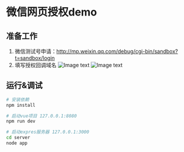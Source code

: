 # 微信网页授权demo

## 准备工作

1. 微信测试号申请：http://mp.weixin.qq.com/debug/cgi-bin/sandbox?t=sandbox/login
2. 填写授权回调域名
![Image text](https://github.com/huahua0406/vue-wechat-login/blob/master/static/img1.png)
![Image text](https://github.com/huahua0406/vue-wechat-login/blob/master/static/img2.png)



## 运行&调试

``` bash
# 安装依赖
npm install

# 启动vue项目 127.0.0.1:8080
npm run dev

# 启动expres服务器 127.0.0.1:3000
cd server
node app

```
